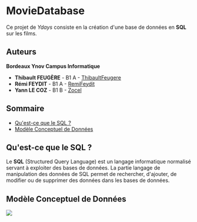 # MovieDatabase
Ce projet de *Ydays* consiste en la création d'une base de données en **SQL** sur les films.

## Auteurs
**Bordeaux Ynov Campus Informatique**
*   **Thibault FEUGÈRE** - B1 A - [ThibaultFeugere](https://github.com/ThibaultFeugere)
*   **Rémi FEYDIT** - B1 A - [RemiFeydit](https://github.com/RemiFeydit)
*   **Yann LE COZ** - B1 B - [Zocel](https://github.com/Zocel)

## Sommaire
*   [Qu'est-ce que le SQL ?](#quest-ce-que-le-sql-)
*   [Modèle Conceptuel de Données](#modèle-conceptuel-de-données)

## Qu'est-ce que le SQL ?
Le **SQL** (Structured Query Language) est un langage informatique normalisé servant à exploiter des bases de données. La partie langage de manipulation des données de SQL permet de rechercher, d'ajouter, de modifier ou de supprimer des données dans les bases de données.

## Modèle Conceptuel de Données
![](https://github.com/Zocel/MovieDatabase/blob/master/Sch%C3%A9ma%20MCD%20MovieDatabase.png)
